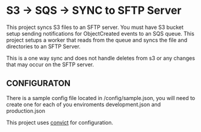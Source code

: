 # S3 -> SQS -> SYNC to SFTP Server

This project syncs S3 files to an SFTP server. You must have S3 bucket setup sending notifications for ObjectCreated events to an SQS queue.  This project setups a worker that reads from the queue and syncs the file and directories to an SFTP Server.  

This is a one way sync and does not handle deletes from s3 or any changes that may occur on the SFTP server.

## CONFIGURATON

There is a sample config file located in /config/sample.json, you will need to create one for each of you enviroments development.json and production.json 

This project uses  [convict](https://github.com/mozilla/node-convict) for configuration.

